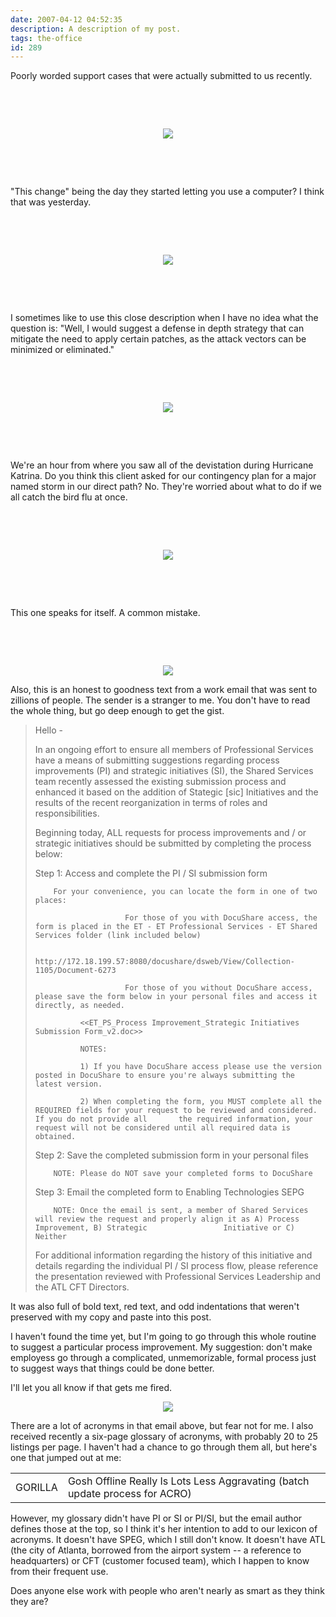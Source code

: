 ```yaml
---
date: 2007-04-12 04:52:35
description: A description of my post.
tags: the-office
id: 289
---
```

<div>Poorly worded support cases that were actually submitted to us recently.</div><p>&nbsp;</p><p>&nbsp;</p>

<div><center><img src="/img/case1.jpg" /></center></div>
<!--more--><p>&nbsp;</p>
<p>&nbsp;</p>

<div>"This change" being the day they started letting you use a computer?  I think that was yesterday.</div><p>&nbsp;</p>
<p>&nbsp;</p>


<div><center><img src="/img/case2.jpg" /></center></div><p>&nbsp;</p>
<p>&nbsp;</p>


<div>I sometimes like to use this close description when I have no idea what the question is:  "Well, I would suggest a defense in depth strategy that can mitigate the need to apply certain patches, as the attack vectors can be minimized or eliminated."</div><p>&nbsp;</p>
<p>&nbsp;</p>


<div><center><img src="/img/case3.jpg" /></center></div><p>&nbsp;</p>
<p>&nbsp;</p>


<div>We're an hour from where you saw all of the devistation during Hurricane Katrina.  Do you think this client asked for our contingency plan for a major named storm in our direct path?  No.  They're worried about what to do if we all catch the bird flu at once.</div><p>&nbsp;</p>
<p>&nbsp;</p>


<div><center><img src="/img/case4.jpg" /></center></div><p>&nbsp;</p>
<p>&nbsp;</p>


<div>This one speaks for itself.  A common mistake.</div><p>&nbsp;</p>
<p>&nbsp;</p>

<center><img src="/img/greenline.gif" /></center>

Also, this is an honest to goodness text from a work email that was sent to zillions of people.  The sender is a stranger to me.  You don't have to read the whole thing, but go deep enough to get the gist.

<blockquote>Hello -

In an ongoing effort to ensure all members of Professional Services have a means of submitting suggestions regarding process improvements (PI) and strategic initiatives (SI), the Shared Services team recently assessed the existing submission process and enhanced it based on the addition of Stategic [sic] Initiatives and the results of the recent reorganization in terms of roles and responsibilities.

Beginning today, ALL requests for process improvements and / or strategic initiatives should be submitted by completing the process below:

Step 1:  Access and complete the PI / SI submission form

        For your convenience, you can locate the form in one of two places:

                        For those of you with DocuShare access, the form is placed in the ET - ET Professional Services - ET Shared Services folder (link included below)

                      http://172.18.199.57:8080/docushare/dsweb/View/Collection-1105/Document-6273

                        For those of you without DocuShare access, please save the form below in your personal files and access it directly, as needed. 

              <<ET_PS_Process Improvement_Strategic Initiatives Submission Form_v2.doc>>

              NOTES:

              1) If you have DocuShare access please use the version posted in DocuShare to ensure you're always submitting the latest version.

              2) When completing the form, you MUST complete all the REQUIRED fields for your request to be reviewed and considered.  If you do not provide all       the required information, your request will not be considered until all required data is obtained.

Step 2:  Save the completed submission form in your personal files

        NOTE: Please do NOT save your completed forms to DocuShare

Step 3:  Email the completed form to Enabling Technologies SEPG

        NOTE: Once the email is sent, a member of Shared Services will review the request and properly align it as A) Process Improvement, B) Strategic                 Initiative or C) Neither

For additional information regarding the history of this initiative and details regarding the individual PI / SI process flow, please reference the presentation reviewed with Professional Services Leadership and the ATL CFT Directors.</blockquote>

It was also full of bold text, red text, and odd indentations that weren't preserved with my copy and paste into this post.

I haven't found the time yet, but I'm going to go through this whole routine to suggest a particular process improvement.  My suggestion:  don't make employess go through a complicated, unmemorizable, formal process just to suggest ways that things could be done better.

I'll let you all know if that gets me fired.

<center><img src="/img/greenline.gif" /></center>

There are a lot of acronyms in that email above, but fear not for me.  I also received recently a six-page glossary of acronyms, with probably 20 to 25 listings per page.  I haven't had a chance to go through them all, but here's one that jumped out at me:

<table width="100%"><tr><td>GORILLA</td><td>Gosh Offline Really Is Lots Less Aggravating (batch update process for ACRO)</td></tr></table>

However, my glossary didn't have PI or SI or PI/SI,  but the email author defines those at the top, so I think it's her intention to add to our lexicon of acronyms.  It doesn't have SPEG, which I still don't know.  It doesn't have ATL (the city of Atlanta, borrowed from the airport system -- a reference to headquarters) or CFT (customer focused team), which I happen to know from their frequent use.

Does anyone else work with people who aren't nearly as smart as they think they are?

